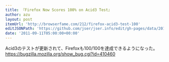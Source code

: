 ```yaml
---
title: 『Firefox Now Scores 100% on Acid3 Test』
author: azu
layout: post
itemUrl: 'http://browserfame.com/212/firefox-acid3-test-100'
editJSONPath: 'https://github.com/jser/jser.info/edit/gh-pages/data/2011/09/index.json'
date: '2011-09-11T05:00:00+00:00'
---
```

Acid3のテストが更新されて、Firefoxも100/100を達成できるようになった。
https://bugzilla.mozilla.org/show_bug.cgi?id=410460
